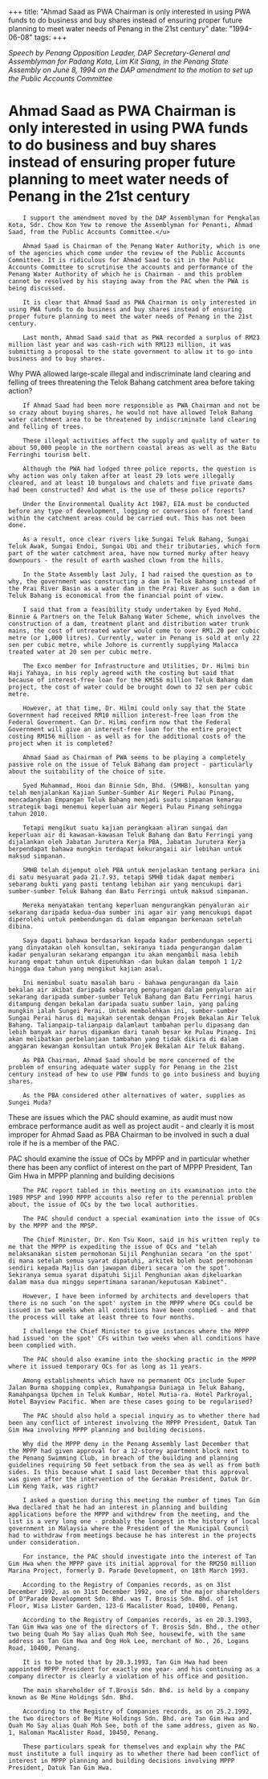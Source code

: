 +++ 
title: "Ahmad Saad as PWA Chairman is only interested in using PWA funds to do business and buy shares instead of ensuring proper future planning to meet water needs of Penang in the 21st century"
date: "1994-06-08"
tags:
+++

_Speech by Penang Opposition Leader, DAP Secretary-General and Assemblyman for Padang Kota, Lim Kit Siang, in the Penang State Assembly on June 8, 1994 on the DAP amendment to the motion to set up the Public Accounts Committee_

# Ahmad Saad as PWA Chairman is only interested in using PWA funds to do business and buy shares instead of ensuring proper future planning to meet water needs of Penang in the 21st century

		I support the amendment moved by the DAP Assemblyman for Pengkalan Kota, Sdr. Chow Kon Yew to remove the Assemblyman for Penanti, Ahmad Saad, from the Public Accounts Committee.</u>

		Ahmad Saad is Chairman of the Penang Water Authority, which is one of the agencies which come under the review of the Public Accounts Committee. It is ridiculous for Ahmad Saad to sit in the Public Accounts Committee to scrutinise the accounts and performance of the Penang Water Authority of which he is Chairman - and this problem cannot be resolved by his staying away from the PAC when the PWA is being discussed.

		It is clear that Ahmad Saad as PWA Chairman is only interested in using PWA funds to do business and buy shares instead of ensuring proper future planning to meet the water needs of Penang in the 21st century.

		Last month, Ahmad Saad said that as PWA recorded a surplus of RM23 million last year and was cash-rich with RM123 million, it was submitting a proposal to the state government to allow it to go into business and to buy shares.

Why PWA allowed large-scale illegal and indiscriminate land clearing and felling of trees threatening the Telok Bahang catchment area before taking action?

		If Ahmad Saad had been more responsible as PWA Chairman and not be so crazy about buying shares, he would not have allowed Telok Bahang water catchment area to be threatened by indiscriminate land clearing and felling of trees.

		These illegal activities affect the supply and quality of water to about 50,000 people in the northern coastal areas as well as the Batu Ferringhi tourism belt.

		Although the PWA had lodged three police reports, the question is why action was only taken after at least 29 lots were illegally cleared, and at least 10 bungalows and chalets and five private dams had been constructed? And what is the use of these police reports?

		Under the Environmental Quality Act 1987, EIA must be conducted before any type of development, logging or conversion of forest land within the catchment areas could be carried out. This has not been done.

		As a result, once clear rivers like Sungai Teluk Bahang, Sungai Teluk Awak, Sungai Endoi, Sungai Ubi and their tributaries, which form part of the water catchment area, have now turned murky after heavy downpours - the result of earth washed clown from the hills.

		In the State Assembly last July, I had raised the question as to why, the government was constructing a dam in Telok Bahang instead of the Prai River Basin as a water dam in the Prai River as such a dam in Teluk Bahang is economical from the financial point of view.

		I said that from a feasibility study undertaken by Eyed Mohd. Binnie & Partners on the Teluk Bahang Water Scheme, which involves the construction of a dam, treatment plant and distribution water trunk mains, the cost of untreated water would come to over RM1.20 per cubic metre (or 1,000 litres). Currently, water in Penang is sold at only 22 sen per cubic metre, while Johore is currently supplying Malacca treated water at 20 sen per cubic metre.

		The Exco member for Infrastructure and Utilities, Dr. Hilmi bin Haji Yahaya, in his reply agreed with the costing but said that because of interest-free loan for the KM156 million Teluk Bahang dam project, the cost of water could be brought down to 32 sen per cubic metre.

		However, at that time, Dr. Hilmi could only say that the State Government had received RM10 million interest-free loan from the Federal Government. Can Dr. Hilmi confirm now that the Federal Government will give an interest-free loan for the entire project costing RM156 million - as well as for the additional costs of the project when it is completed?

		Ahmad Saad as Chairman of PWA seems to be playing a completely passive role on the issue of Teluk Bahang dam project - particularly about the suitability of the choice of site.

		Syed Muhammad, Hooi dan Binnie Sdn, Bhd. (SMHB), konsultan yang telah menjalankan Kajian Sumber-Sumber Air Negeri Pulau Pinang, mencadangkan Empangan Teluk Bahang menjadi suatu simpanan kemarau strategik bagi menemui keperluan air Negeri Pulau Pinang sehingga tahun 2010.

		Tetapi mengikut suatu kajian perangkaan aliran sungai dan keperluan air di kawasan-kawasan Teluk Bahang dan Batu Ferringi yang dijalankan oleh Jabatan Jurutera Kerja PBA, Jabatan Jurutera Kerja berpendapat bahawa mungkin terdapat kekurangaii air lebihan untuk maksud simpanan.

		SMHB telah dijemput oleh PBA untuk menjelaskan tentang perkara ini di satu mesyuarat pada 21.7.93, tetapi SMHB tidak dapat memberi sebarang bukti yang pasti tentang lebihan air yang mencukupi dari sumber-sumber Teluk Bahang dan Batu Ferringi untuk maksud simpanan. 

		Mereka menyatakan tentang keperluan mengurangkan penyaluran air sekarang daripada kedua-dua sumber ini agar air yang mencukupi dapat diperolehi untuk pembendungan di dalam empangan berkenaan setelah dibina.

		Saya dapati bahawa berdasarkan kepada kadar pembendungan seperti yang dinyatakan oleh konsultan, sekiranya tiada pengurangan dalam kadar penyaluran sekarang empangan itu akan mengambil masa lebih kurang empat tahun untuk dipenuhkan -dan bukan dalam tempoh 1 1/2 hingga dua tahun yang mengikut kajian asal.

		Ini menimbul suatu masalah baru - bahawa pengurangan da lain bekalan air akibat daripada sebarang pengurangan dalam penyaluran air sekarang daripada sumber-sumber Teluk Bahang dan Batu Ferringi harus ditampung dengan bekalan daripada suatu sumber lain, yang paling mungkin ialah Sungei Perai. Untuk membolehkan ini, sumber-sumber Sungai Perai harus di majukan serentak dengan Projek Bekalan Air Teluk Bahang. Talianpaip-talianpaip dalamlaut tambahan perlu dipasang dan lebih banyak air harus dipamkan dari tanah besar ke Pulau Pinang. Ini akan melibatkan perbelanjaan tambahan yang tidak dikira di dalam anggaran kewangan konsultan untuk Projek Bekalan Air Teluk Bahang.

		As PBA Chairman, Ahmad Saad should be more concerned of the problem of ensuring adequate water supply for Penang in the 21st century instead of hew to use PBW funds to go into business and buying shares.

		As the PBA considered other alternatives of water, supplies as Sungei Muda?

These are issues which the PAC should examine, as audit must now embrace performance audit as well as project audit - and clearly it is most improper for Ahmad Saad as PBA Chairman to be involved in such a dual role if he is a member of the PAC.

PAC should examine the issue of OCs by MPPP and in particular whether there has been any conflict of interest on the part of MPPP President, Tan Gim Hwa in MPPP planning and building decisions

		The PAC report tabled in this meeting on its examination into the 1989 MPSP and 1990 MPPP accounts also refer to the perennial problem about, the issue of OCs by the two local authorities.

		The PAC should conduct a special examination into the issue of OCs by the MPPP and the MPSP.

		The Chief Minister, Dr. Kon Tsu Koon, said in his written reply to me that the MPPP is expediting the issue of OCs and "telah melaksanakan sistem permohonan Sijil Penghunian secara ‘on the spot' di mana setelah semua syarat dipatuhi, arkitek boleh buat permohonan sendiri kepada Majlis dan jawapan diberi secara 'on the spot’. Sekiranya semua syarat dipatuhi Sijil Penghunian akan dikeluarkan dalam masa dua minggu sepertimana saranan/keputusan Kabinet".

		However, I have been informed by architects and developers that there is no such ‘on the spot' system in the MPPP where OCs could be issued in two weeks when all conditions have been complied - and that the process will take at least three to four months.

		I challenge the Chief Minister to give instances where the MPPP had issued 'on the spot' CFs within two weeks when all conditions have been complied with.

		The PAC should also examine into the shocking practic in the MPPP where it issued temporary OCs for as long as 11 years.

		Among establishments which have no permanent OCs include Super Jalan Burma shopping complex, Rumahpangsa Duniaga in Teluk Bahang, Ramahpangsa Upchem in Teluk Kumbar, Hotel Mutia-ra. Hotel Parkroyal, Hotel Bayview Pacific. When are these cases going to be regularised?

		The PAC should also hold a special inquiry as to whether there had been any conflict of interest involving the MPPP President, Datuk Tan Gim Hwa involving MPPP planning and building decisions.

		Why did the MPPP deny in the Penang Assembly last December that the MPPP had given approval for a 12-storey apartment block next to the Penang Swimming Club, in breach of the building and planning guidelines requiring 50 feet setback from the sea as well as from both sides. Is this because what I said last December that this approval was given after the intervention of the Gerakan President, Datuk Dr. Lim Keng Yaik, was right?

		I asked a question during this meeting the number of times Tan Gim Hwa declared that he had an interest in planning and building applications before the MPPP and withdrew from the meeting, and the list is a very long one - probably the longest in the history of local government in Malaysia where the President of the Municipal Council had to withdraw from meetings because he has interest in the projects under consideration.

		For instance, the PAC should investigate into the interest of Tan Gim Hwa when the MPPP gave its initial approval for the RM250 million Marina Project, formerly D. Parade Development, on 18th March 1993.

		According to the Registry of Companies records, as on 31st December 1992, as on 31st December 1992, one of the major shareholders of D"Parade Development Sdn. Bhd. was T. Brosis Sdn. Bhd. of 1st Floor, Wisa Lister Garden, 123-G Macalister Road, 10400, Penang.

		According to the Registry of Companies records, as en 20.3.1993, Tan Gim Hwa was one of the directors of T. Brosis Sdn. Bhd., the other two being Quah Mo Say alias Quah Moh See, housewife, with the same address as Tan Gim Hwa and Ong Hok Lee, merchant of No., 26, Logans Road, 10400, Penang.

		It is to be noted that by 20.3.1993, Tan Gim Hwa had been appointed MPPP President for exactly one year- and his continuing as a company director is clearly a violation of his office and position.

		The main shareholder of T.Brosis Sdn. Bhd. is held by a company known as Be Mine Holdings Sdn. Bhd.

		According to the Registry of Companies records, as on 25.2.1992, the two directors of Be Mine Holdings Sdn. Bhd. are Tan Gim Hwa and Quah Mo Say alias Quah Moh See, both of the same address, given as No. 1, Haloman MacAlister Road, 10450, Penang.

		These particulars speak for themselves and explain why the PAC must institute a full inquiry as to whether there had been conflict of interest in MPPP planning and building decisions involving MPPP President, Datuk Tan Gim Hwa.
 
